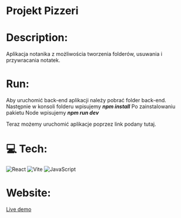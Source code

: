 # Projekt Pizzeri

# Description:
Aplikacja notanika z możliwościa tworzenia folderów, usuwania i przywracania notatek.

# Run:
Aby uruchomić back-end aplikacji należy pobrać folder back-end.
Następnie w konsoli folderu wpisujemy <b><i>npm install</b></i>
Po zainstalowaniu pakietu Node wpisujemy <b><i>npm run dev</b></i>

Teraz możemy uruchomić aplikacje poprzez link podany tutaj.

# 💻 Tech:
![React](https://img.shields.io/badge/react-%2320232a.svg?style=for-the-badge&logo=react&logoColor=%2361DAFB)
![Vite](https://img.shields.io/badge/vite-%23646CFF.svg?style=for-the-badge&logo=vite&logoColor=white)
![JavaScript](https://img.shields.io/badge/javascript-%23323330.svg?style=for-the-badge&logo=javascript&logoColor=%23F7DF1E)

# Website:
[Live demo](https://pizza.mdbgo.io/)

